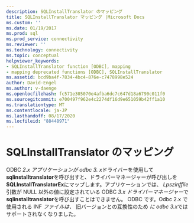 ```yaml
---
description: SQLInstallTranslator のマッピング
title: SQLInstallTranslator マッピング |Microsoft Docs
ms.custom: ''
ms.date: 01/19/2017
ms.prod: sql
ms.prod_service: connectivity
ms.reviewer: ''
ms.technology: connectivity
ms.topic: conceptual
helpviewer_keywords:
- SQLInstallTranslator function [ODBC], mapping
- mapping deprecated functions [ODBC], SQLInstallTranslator
ms.assetid: bcd9ba4f-7834-4bc4-876e-c7478998e524
author: David-Engel
ms.author: v-daenge
ms.openlocfilehash: fc571e305070e4afba6dc7c647d18a6790c011f0
ms.sourcegitcommit: e700497f962e4c2274df16d9e651059b42ff1a10
ms.translationtype: MT
ms.contentlocale: ja-JP
ms.lasthandoff: 08/17/2020
ms.locfileid: "88448971"
---
```

# <a name="sqlinstalltranslator-mapping"></a>SQLInstallTranslator のマッピング
ODBC *2.x アプリケーションが odbc* *3. x*ドライバーを使用して**sqlinstalltranslator**を呼び出すと、ドライバーマネージャーが呼び出しを**SQLInstallTranslatorEx**にマップします。アプリケーションでは、 *Lpszinffile*引数が NULL 以外の値に設定されている ODBC *3.x ドライバーマネージャー*で**sqlinstalltranslator**を呼び出すことはできません。 ODBC です。Odbc 2.x で使用される INF *ファイルは、* 旧バージョンとの互換性のため *に odbc 3.x*ではサポートされなくなりました。
